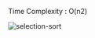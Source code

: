 
Time Complexity : O(n2)

![selection-sort](https://user-images.githubusercontent.com/52861859/216887768-a19b24e8-9eea-451c-a4a7-472b5e22917a.gif)


